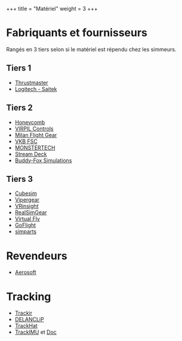 +++
title = "Matériel"
weight = 3
+++

# Fabriquants et fournisseurs
Rangés en 3 tiers selon si le matériel est répendu chez les simmeurs.
## Tiers 1
- [Thrustmaster](https://www.thrustmaster.com/fr_FR/)
- [Logitech - Saitek](https://www.logitechg.com/fr-fr/products/flight.html)

## Tiers 2
- [Honeycomb](https://flyhoneycomb.com/)
- [VIRPIL Controls](https://virpil-controls.eu/)
- [Milan Flight Gear](https://mfg-sim.com/en/)
- [VKB FSC](https://flightsimcontrols.com/)
- [MONSTERTECH](https://www.monstertech.de/fr/)
- [Stream Deck](https://www.elgato.com/fr/gaming/stream-deck)
- [Buddy-Fox Simulations](https://www.buddy-fox.com/)

## Tiers 3
- [Cubesim](http://www.cubesim.com.cn/)
- [Vipergear](https://vipergear.eu/)
- [VRinsight](http://www.vrinsight.com/)
- [RealSimGear](https://realsimgear.com/)
- [Virtual Fly](https://www.virtual-fly.com)
- [GoFlight](https://goflightinc.com/)
- [simparts](https://www.simparts.de/en/)

# Revendeurs
- [Aerosoft](https://aerosoft.com)

# Tracking
- [Trackir](https://www.trackir.fr)
- [DELANCLiP](https://delanengineering.com/)
- [TrackHat](https://www.trackhat.org/)
- [TrackIMU](https://www.trackimu.net/) et [Doc](https://www.hackster.io/movsensllc/trackimu-head-tracking-for-video-games-using-imu-7b6daf)
